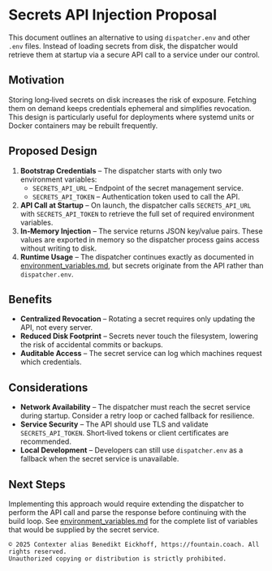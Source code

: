 # Secrets API Injection Proposal

This document outlines an alternative to using `dispatcher.env` and other `.env` files. Instead of loading secrets from disk, the dispatcher would retrieve them at startup via a secure API call to a service under our control.

## Motivation

Storing long‑lived secrets on disk increases the risk of exposure. Fetching them on demand keeps credentials ephemeral and simplifies revocation. This design is particularly useful for deployments where systemd units or Docker containers may be rebuilt frequently.

## Proposed Design

1. **Bootstrap Credentials** – The dispatcher starts with only two environment variables:
   - `SECRETS_API_URL` – Endpoint of the secret management service.
   - `SECRETS_API_TOKEN` – Authentication token used to call the API.
2. **API Call at Startup** – On launch, the dispatcher calls `SECRETS_API_URL` with `SECRETS_API_TOKEN` to retrieve the full set of required environment variables.
3. **In‑Memory Injection** – The service returns JSON key/value pairs. These values are exported in memory so the dispatcher process gains access without writing to disk.
4. **Runtime Usage** – The dispatcher continues exactly as documented in [environment_variables.md](environment_variables.md), but secrets originate from the API rather than `dispatcher.env`.

## Benefits

- **Centralized Revocation** – Rotating a secret requires only updating the API, not every server.
- **Reduced Disk Footprint** – Secrets never touch the filesystem, lowering the risk of accidental commits or backups.
- **Auditable Access** – The secret service can log which machines request which credentials.

## Considerations

- **Network Availability** – The dispatcher must reach the secret service during startup. Consider a retry loop or cached fallback for resilience.
- **Service Security** – The API should use TLS and validate `SECRETS_API_TOKEN`. Short‑lived tokens or client certificates are recommended.
- **Local Development** – Developers can still use `dispatcher.env` as a fallback when the secret service is unavailable.

## Next Steps

Implementing this approach would require extending the dispatcher to perform the API call and parse the response before continuing with the build loop. See [environment_variables.md](environment_variables.md) for the complete list of variables that would be supplied by the secret service.


```
© 2025 Contexter alias Benedikt Eickhoff, https://fountain.coach. All rights reserved.
Unauthorized copying or distribution is strictly prohibited.
```
